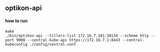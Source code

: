 ## optikon-api


#### how to run

```
make
./bin/optikon-api --tillers-list 172.16.7.101:30134 --scheme http --port 9000 --central-kube-api https://172.16.7.1:8443 --central-kubeconfig ./config/central.conf
```

